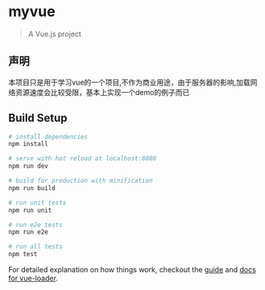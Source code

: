 # myvue

> A Vue.js project

## 声明
本项目只是用于学习vue的一个项目,不作为商业用途，由于服务器的影响,加载网络资源速度会比较受限，基本上实现一个demo的例子而已



## Build Setup

``` bash
# install dependencies
npm install

# serve with hot reload at localhost:8080
npm run dev

# build for production with minification
npm run build

# run unit tests
npm run unit

# run e2e tests
npm run e2e

# run all tests
npm test
```

For detailed explanation on how things work, checkout the [guide](http://vuejs-templates.github.io/webpack/) and [docs for vue-loader](http://vuejs.github.io/vue-loader).
